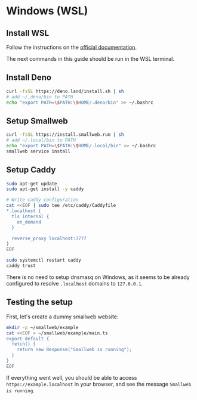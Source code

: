 # Windows (WSL)

## Install WSL

Follow the instructions on the [official documentation](https://learn.microsoft.com/en-us/windows/wsl/install).

The next commands in this guide should be run in the WSL terminal.

## Install Deno

```sh
curl -fsSL https://deno.land/install.sh | sh
# add ~/.deno/bin to PATH
echo "export PATH=\$PATH:\$HOME/.deno/bin" >> ~/.bashrc
```

## Setup Smallweb

```sh
curl -fsSL https://install.smallweb.run | sh
# add ~/.local/bin to PATH
echo "export PATH=\$PATH:\$HOME/.local/bin" >> ~/.bashrc
smallweb service install
```

## Setup Caddy

```sh
sudo apt-get update
sudo apt-get install -y caddy

# Write caddy configuration
cat <<EOF | sudo tee /etc/caddy/Caddyfile
*.localhost {
  tls internal {
    on_demand
  }

  reverse_proxy localhost:7777
}
EOF

sudo systemctl restart caddy
caddy trust
```

There is no need to setup dnsmasq on Windows, as it seems to be already configured to resolve `.localhost` domains to `127.0.0.1`.

## Testing the setup

First, let's create a dummy smallweb website:

```sh
mkdir -p ~/smallweb/example
cat <<EOF > ~/smallweb/example/main.ts
export default {
  fetch() {
    return new Response("Smallweb is running");
  }
}
EOF
```

If everything went well, you should be able to access `https://example.localhost` in your browser, and see the message `Smallweb is running`.

